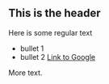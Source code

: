 ## This is the header

Here is some regular text

* bullet 1
* bullet 2
[Link to Google](http://www.google.com)

More text.